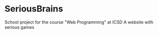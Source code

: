 # SeriousBrains
School project for the course "Web Programming" at ICSD
A website with serious games
